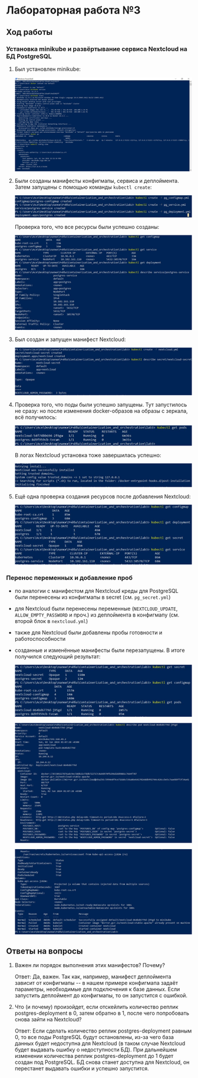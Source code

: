 # Лабораторная работа №3

## Ход работы

### Установка minikube и развёртывание сервиса Nextcloud на БД PostgreSQL

1. Был установлен minikube:

    ![](screens/install_minikube.JPG)

2. Были созданы манифесты конфигмапы, сервиса и деплоймента. Затем запущены с помощью команды ```kubectl create```:

    ![](screens/create_manifests.JPG)

    Проверка того, что все ресурсы были успешно созданы:

    ![](screens/check_resources.JPG)

3. Был создан и запущен манифест Nextcloud:

    ![](screens/create_nextcloud.JPG)

4. Проверка того, что поды были успешно запущены. Тут запустилось не сразу: но после изменения docker-образов на образы с зеркала, всё получилось:

    ![](screens/running_pods.JPG)

    В логах Nextcloud установка тоже завершилась успешно:

    ![](screens/nextcloud_logs.JPG)

5. Ещё одна проверка создания ресурсов после добавления Nextcloud:

    ![](screens/check_resources_1.JPG)

### Перенос переменных и добавление проб

- по аналогии с манифестом для Nextcloud креды для PostgreSQL были перенесены из конфигмапы в secret (см. ```pg_secret.yml```)

- для Nextcloud были перенесены переменные (```NEXTCLOUD_UPDATE```, ```ALLOW_EMPTY_PASSWORD``` и проч.) из деплоймента в конфигмапу (см. второй блок в ```nextcloud.yml```)

- также для Nextcloud были добавлены пробы готовности и работоспособности

- созданные и изменённые манифесты были перезапущены. В итоге получился следующий результат:

    ![](screens/final_check_resources.JPG)

    ![](screens/final_describe_nextcloud.JPG)

    ![](screens/final_describe_nextcloud_1.JPG)

## Ответы на вопросы

1. Важен ли порядок выполнения этих манифестов? Почему?

    Ответ: Да, важен. Так как, например, манифест деплоймента зависит от конфигмапы -- в нашем примере конфигмапа задаёт параметры, необходимые для подключения к базе данных. Если запустить деплоймент до конфигмапы, то он запустится с ошибкой.

2. Что (и почему) произойдет, если отскейлить количество реплик postgres-deployment в 0, затем обратно в 1, после чего попробовать снова зайти на Nextcloud?

    Ответ: Если сделать количество реплик postgres-deployment равным 0, то все поды PostgreSQL будут остановлены, из-за чего база данных будет недоступна для Nextcloud (в таком случае Nextcloud будет выдавать ошибку о недоступности БД). При дальнейшем изменении количества реплик postgres-deployment до 1 будет создан под PostgreSQL. БД снова станет доступна для Nextcloud, он перестанет выдавать ошибки и успешно запустится.